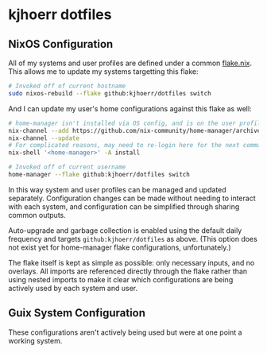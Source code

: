 # kjhoerr dotfiles

## NixOS Configuration

All of my systems and user profiles are defined under a common [flake.nix](./flake.nix). This allows me to update my systems targetting this flake:

```bash
# Invoked off of current hostname
sudo nixos-rebuild --flake github:kjhoerr/dotfiles switch
```

And I can update my user's home configurations against this flake as well:

```bash
# home-manager isn't installed via OS config, and is on the user profile - if needed, install:
nix-channel --add https://github.com/nix-community/home-manager/archive/master.tar.gz home-manager
nix-channel --update
# For complicated reasons, may need to re-login here for the next command to work
nix-shell '<home-manager>' -A install

# Invoked off of current username
home-manager --flake github:kjhoerr/dotfiles switch
```

In this way system and user profiles can be managed and updated separately. Configuration changes can be made without needing to interact with each system, and configuration can be simplified through sharing common outputs.

Auto-upgrade and garbage collection is enabled using the default daily frequency and targets `github:kjhoerr/dotfiles` as above. (This option does not exist yet for home-manager flake configurations, unfortunately.)

The flake itself is kept as simple as possible: only necessary inputs, and no overlays. All imports are referenced directly through the flake rather than using nested imports to make it clear which configurations are being actively used by each system and user.

## Guix System Configuration

These configurations aren't actively being used but were at one point a working system.

